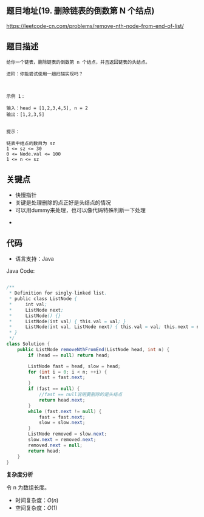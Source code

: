 
## 题目地址(19. 删除链表的倒数第 N 个结点)

https://leetcode-cn.com/problems/remove-nth-node-from-end-of-list/

## 题目描述

```
给你一个链表，删除链表的倒数第 n 个结点，并且返回链表的头结点。

进阶：你能尝试使用一趟扫描实现吗？

 

示例 1：

输入：head = [1,2,3,4,5], n = 2
输出：[1,2,3,5]
 

提示：

链表中结点的数目为 sz
1 <= sz <= 30
0 <= Node.val <= 100
1 <= n <= sz
```

## 关键点
* 快慢指针
* 关键是处理删除的点正好是头结点的情况
* 可以用dummy来处理，也可以像代码特殊判断一下处理
-  

## 代码

- 语言支持：Java

Java Code:

```java

/**
 * Definition for singly-linked list.
 * public class ListNode {
 *     int val;
 *     ListNode next;
 *     ListNode() {}
 *     ListNode(int val) { this.val = val; }
 *     ListNode(int val, ListNode next) { this.val = val; this.next = next; }
 * }
 */
class Solution {
    public ListNode removeNthFromEnd(ListNode head, int n) {
        if (head == null) return head;

        ListNode fast = head, slow = head;
        for (int i = 0; i < n; ++i) {
            fast = fast.next;
        }
        if (fast == null) {
            //fast == null说明要删除的是头结点
            return head.next;
        }
        while (fast.next != null) {
            fast = fast.next;
            slow = slow.next;
        }
        ListNode removed = slow.next;
        slow.next = removed.next;
        removed.next = null;
        return head;
    }
}

```


**复杂度分析**

令 n 为数组长度。

- 时间复杂度：$O(n)$
- 空间复杂度：$O(1)$


